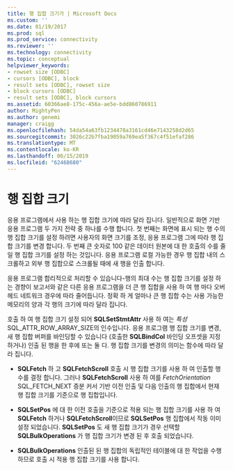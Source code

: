 ```yaml
---
title: 행 집합 크기가 | Microsoft Docs
ms.custom: ''
ms.date: 01/19/2017
ms.prod: sql
ms.prod_service: connectivity
ms.reviewer: ''
ms.technology: connectivity
ms.topic: conceptual
helpviewer_keywords:
- rowset size [ODBC]
- cursors [ODBC], block
- result sets [ODBC], rowset size
- block cursors [ODBC]
- result sets [ODBC], block cursors
ms.assetid: 60366ae8-175c-456a-ae5e-bdd860786911
author: MightyPen
ms.author: genemi
manager: craigg
ms.openlocfilehash: 54da54a63fb1234478a3161cd46e7143258d2d65
ms.sourcegitcommit: 3026c22b7fba19059a769ea5f367c4f51efaf286
ms.translationtype: MT
ms.contentlocale: ko-KR
ms.lasthandoff: 06/15/2019
ms.locfileid: "62468680"
---
```

# <a name="rowset-size"></a>행 집합 크기
응용 프로그램에서 사용 하는 행 집합 크기에 따라 달라 집니다. 일반적으로 화면 기반 응용 프로그램 두 가지 전략 중 하나를 수행 합니다. 첫 번째는 화면에 표시 되는 행 수의 행 집합 크기를 설정 하려면 사용자의 화면 크기를 조정, 응용 프로그램 그에 따라 행 집합 크기를 변경 합니다. 두 번째 큰 숫자로 100 같은 데이터 원본에 대 한 호출의 수를 줄일 행 집합 크기를 설정 하는 것입니다. 응용 프로그램 로컬 가능한 경우 행 집합 내의 스크롤하고 외부 행 집합으로 스크롤될 때에 새 행을 인출 합니다.  
  
 응용 프로그램 합리적으로 처리할 수 있습니다-행의 최대 수는 행 집합 크기를 설정 하는 경향이 보고서와 같은 다른 응용 프로그램을 더 큰 행 집합을 사용 하 여 행 마다 오버 헤드 네트워크 경우에 따라 줄어듭니다. 정확 하 게 얼마나 큰 행 집합 수는 사용 가능한 메모리의 양과 각 행의 크기에 따라 달라 집니다.  
  
 호출 하 여 행 집합 크기 설정 되어 **SQLSetStmtAttr** 사용 하 여는 *특성* SQL_ATTR_ROW_ARRAY_SIZE의 인수입니다. 응용 프로그램 행 집합 크기를 변경, 새 행 집합 버퍼를 바인딩할 수 있습니다 (호출한 **SQLBindCol** 바인딩 오프셋을 지정 하거나) 인출 된 행을 한 후에 또는 둘 다. 행 집합 크기를 변경의 의미는 함수에 따라 달라 집니다.  
  
-   **SQLFetch** 하 고 **SQLFetchScroll** 호출 시 행 집합 크기를 사용 하 여 인출할 행 수를 결정 합니다. 그러나 **SQLFetchScroll** 사용 하 여를 *FetchOrientation* SQL_FETCH_NEXT 증분 커서 기반 이전 인출 및 다음 인출의 행 집합에서 현재 행 집합 크기를 기준으로 행 집합입니다.  
  
-   **SQLSetPos** 에 대 한 이전 호출을 기준으로 적용 되는 행 집합 크기를 사용 하 여 **SQLFetch** 하거나 **SQLFetchScroll**이므로 **SQLSetPos** 행 집합에서 작동 이미 설정 되었습니다. **SQLSetPos** 도 새 행 집합 크기가 경우 선택할 **SQLBulkOperations** 가 행 집합 크기가 변경 된 후 호출 되었습니다.  
  
-   **SQLBulkOperations** 인출된 된 행 집합의 독립적인 테이블에 대 한 작업을 수행 하므로 호출 시 적용 행 집합 크기를 사용 합니다.
